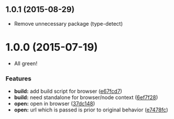 <a name="1.0.1"></a>
## 1.0.1 (2015-08-29)

* Remove unnecessary package (type-detect)


<a name="1.0.0"></a>
# 1.0.0 (2015-07-19)

* All green!

### Features

* **build:** add build script for browser ([e67fcd7](https://github.com/lyrictenor/nwjs-open-link-in-browser/commit/e67fcd7))
* **build:** need standalone for browser/node context ([6ef7f28](https://github.com/lyrictenor/nwjs-open-link-in-browser/commit/6ef7f28))
* **open:** open in browser ([37dc148](https://github.com/lyrictenor/nwjs-open-link-in-browser/commit/37dc148))
* **open:** url which is passed is prior to original behavior ([e7478fc](https://github.com/lyrictenor/nwjs-open-link-in-browser/commit/e7478fc))



